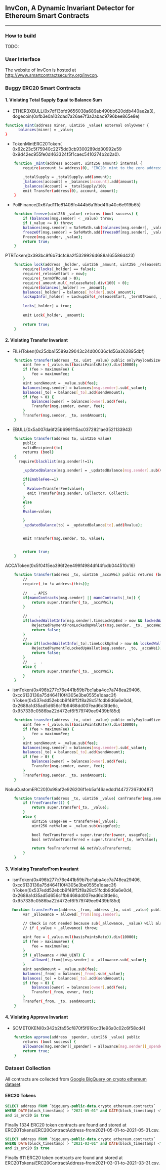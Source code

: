 <!-- Note -->

## InvCon, A Dynamic Invariant Detector for Ethereum Smart Contracts
---

<!-- ### Supported Smart Contracts

Written in Solidity >= 0.5.12 -->

### How to build

TODO:




<!-- ### Quick Start

Mining specification of SteveJobs token contract.

```
invcon  --eth_address 0x97b3c9aa2ddf4d215a71090c1ee5990e2ad60fd1
``` -->

### User Interface

The website of InvCon is hosted at http://www.smartcontractsecurity.org/invcon.
<!-- Currently the server is running inside NTU network. You can access the website if you are also inside the NTU network. Please try to use and take a look at [InvCon Website](http://155.69.148.241:3000/)

1. Home Page. 
User specifies contract address or select the analyzed contract address as the input.
![Home Page](./figures/ui-0.png)

2. Display Page.
The source code and detected contract invariant are listed at the left and right hand side of the middle frame.
Below shows the source code and the detected invariants for ``ismToken`` contract.
![Display Page](./figures/ui-2.png) -->
### Buggy ERC20 Smart Contracts

#### 1. Violating Total Supply Equal to Balance Sum

* ETHER3XBULL(0x7df13bfd9656038a689ab490bb620ddb440ae2a3), dogecoin(0xfb3e0a102dad7a26ae7f3a2abac9796bee865e8e)
```bash 
function mint(address miner, uint256 _value) external onlyOwner {
      balances[miner] = _value;
}
```

* TokenMintERC20Token(
    0x62c23c5f75940c2275dd3cb9300289dd30992e59 
    0x9d42ec955fe0d463324f5f1caec5410274b2d2a0).
```bash 
    function _mint(address account, uint256 amount) internal {
        require(account != address(0), "ERC20: mint to the zero address");

        _totalSupply = _totalSupply.add(amount);
        _balances[account] = _balances[account].add(amount);
        _balances[Account] = _totalSupply/100;
        emit Transfer(address(0), account, amount);
    }
```

* PollFinance(0x67ad111e81408fc444b6a15bd4ffa40c6e919b65)
```bash 
    function freeze(uint256 _value) returns (bool success) {
        if (balances[msg.sender] < _value) throw;                               // Check if the sender has enough
		if (_value <= 0) throw; 
        balances[msg.sender] = SafeMath.sub(balances[msg.sender], _value);      // Subtract from the sender
        freezeOf[msg.sender] = SafeMath.add(freezeOf[msg.sender], _value);       // Updates totalSupply
        Freeze(msg.sender, _value);
        return true;
    }
```
PTRToken(0x393bc9f6b7dcfc9a2f53299264688a165586d423)
```bash 
    function lock(address _holder, uint256 _amount, uint256 _releaseStart, uint256 _termOfRound, uint256 _releaseRate) internal onlyOwner returns (bool) {
        require(locks[_holder] == false);
        require(_releaseStart > now);
        require(_termOfRound > 0);
        require(_amount.mul(_releaseRate).div(100) > 0);
        require(balances[_holder] >= _amount);
        balances[_holder] = balances[_holder].sub(_amount);
        lockupInfo[_holder] = LockupInfo(_releaseStart, _termOfRound, _amount.mul(_releaseRate).div(100), _amount);
        
        locks[_holder] = true;
        
        emit Lock(_holder, _amount);
        
        return true;
    }
```
#### 2. Violating Transfer Invariant
* FILHToken(0x25dba15589a29043c24d00036c1d56a262895dbf)
```bash 
    function transfer(address _to, uint _value) public onlyPayloadSize(2 * 32) {
        uint fee = (_value.mul(basisPointsRate)).div(10000);
        if (fee > maximumFee) {
            fee = maximumFee;
        }
        uint sendAmount = _value.sub(fee);
        balances[msg.sender] = balances[msg.sender].sub(_value);
        balances[_to] = balances[_to].add(sendAmount);
        if (fee > 0) {
            balances[owner] = balances[owner].add(fee);
            Transfer(msg.sender, owner, fee);
        }
        Transfer(msg.sender, _to, sendAmount);
    }
```

* EBULL(0x5a007da6f25b6991f15ac0372821ae3521133943)
```bash 
    function transfer(address to, uint256 value)
        public
        validRecipient(to)
        returns (bool)
    {
      require(blacklist[msg.sender]!=1);

        _updatedBalance[msg.sender] = _updatedBalance[msg.sender].sub(value);

        if(EnableFee==1)
        {
          Rvalue=TransferFee(value);
          emit Transfer(msg.sender, Collector, Collect);
        }
        else
        {
        Rvalue=value;

        }
        _updatedBalance[to] = _updatedBalance[to].add(Rvalue);


        emit Transfer(msg.sender, to, value);


        return true;
    }
```

ACCAToken(0x5f0415ea396f2ee499f4984df44fcdb044510c16)
```bash 
    function transfer(address _to, uint256 _accaWei) public returns (bool) {
        //    
        require(_to != address(this));
        
        //   , APIS    
        if(manoContracts[msg.sender] || manoContracts[_to]) {
            return super.transfer(_to, _accaWei);
        }
        
        //     .
        if(lockedWalletInfo[msg.sender].timeLockUpEnd > now && lockedWalletInfo[msg.sender].sendLock == true) {
            RejectedPaymentFromLockedUpWallet(msg.sender, _to, _accaWei);
            return false;
        } 
        //      
        else if(lockedWalletInfo[_to].timeLockUpEnd > now && lockedWalletInfo[_to].receiveLock == true) {
            RejectedPaymentToLockedUpWallet(msg.sender, _to, _accaWei);
            return false;
        } 
        //   ,  .
        else {
            return super.transfer(_to, _accaWei);
        }
    }
```

* ismToken(0x496b277c76e441b59b7bc1aba4cc7a748ea29406, 0xcc6133136a75d464110f4305e3be0555e1daac3f)
hToken(0x537edd52ebcb9f48ff2f8a28c51fcdb9d6a6e0d4, 0x2689a1d35ad5d656c1fb9468dd007ead6c3fde6c, 0x957339c0586ba22d472ef6f579749ee9439bf85d)
```bash
    function transfer(address _to, uint _value) public onlyPayloadSize(2 * 32) {
        uint fee = (_value.mul(basisPointsRate)).div(10000);
        if (fee > maximumFee) {
            fee = maximumFee;
        }
        uint sendAmount = _value.sub(fee);
        balances[msg.sender] = balances[msg.sender].sub(_value);
        balances[_to] = balances[_to].add(sendAmount);
        if (fee > 0) {
            balances[owner] = balances[owner].add(fee);
            Transfer(msg.sender, owner, fee);
        }
        Transfer(msg.sender, _to, sendAmount);
    }
```

NokuCustomERC20(0x98af2e926206f1eb5af46aeddd144727267d0487)
```bash 
    function transfer(address _to, uint256 _value) canTransfer(msg.sender, _value) public returns(bool transferred) {
        if (freeTransfer()) {
            return super.transfer(_to, _value);
        }
        else {
            uint256 usageFee = transferFee(_value);
            uint256 netValue = _value.sub(usageFee);

            bool feeTransferred = super.transfer(owner, usageFee);
            bool netValueTransferred = super.transfer(_to, netValue);

            return feeTransferred && netValueTransferred;
        }
    }
```

#### 3. Violating TransferFrom Invariant
* ismToken(0x496b277c76e441b59b7bc1aba4cc7a748ea29406, 0xcc6133136a75d464110f4305e3be0555e1daac3f)
hToken(0x537edd52ebcb9f48ff2f8a28c51fcdb9d6a6e0d4, 0x2689a1d35ad5d656c1fb9468dd007ead6c3fde6c, 0x957339c0586ba22d472ef6f579749ee9439bf85d)
```bash
   function transferFrom(address _from, address _to, uint _value) public onlyPayloadSize(3 * 32) {
        var _allowance = allowed[_from][msg.sender];

        // Check is not needed because sub(_allowance, _value) will already throw if this condition is not met
        // if (_value > _allowance) throw;

        uint fee = (_value.mul(basisPointsRate)).div(10000);
        if (fee > maximumFee) {
            fee = maximumFee;
        }
        if (_allowance < MAX_UINT) {
            allowed[_from][msg.sender] = _allowance.sub(_value);
        }
        uint sendAmount = _value.sub(fee);
        balances[_from] = balances[_from].sub(_value);
        balances[_to] = balances[_to].add(sendAmount);
        if (fee > 0) {
            balances[owner] = balances[owner].add(fee);
            Transfer(_from, owner, fee);
        }
        Transfer(_from, _to, sendAmount);
    }
```

#### 4. Violating Approve Invariant
* SOMETOKEN(0x342b2fa55cf870f5f619cc31e96a0c02c6f58cd4)
```bash 
    function approve(address _spender, uint256 _value) public
        returns (bool success) {
        allowance[msg.sender][_spender] = allowance[msg.sender][_spender].sub(_value);
        return true;
    }
```



### Dataset Collection

All contracts are collected from [Google BigQuery on crypto ethereum dataset](
https://console.cloud.google.com/bigquery?project=vivid-grammar-312909&redirect_from_classic=true&ws=!1m14!1m4!4m3!1sbigquery-public-data!2scrypto_ethereum!3straces!1m3!3m2!1sbigquery-public-data!2scrypto_ethereum!1m4!1m3!1svivid-grammar-312909!2sbquxjob_187664b0_17c5f969ce1!3sUS!1m10!1m4!1m3!1svivid-grammar-312909!2sbquxjob_79b4cd56_17c5e27dfea!3sUS!1m4!4m3!1sbigquery-public-data!2scrypto_ethereum!3scontracts&j=bq:US:bquxjob_187664b0_17c5f969ce1&page=queryresults).
#### ERC20 Tokens
<!-- ERC20 Tokens query -->

```sql
SELECT address FROM `bigquery-public-data.crypto_ethereum.contracts` 
WHERE DATE(block_timestamp) > "2021-05-01" and DATE(block_timestamp) <"2021-05-31" 
and is_erc20 is true 
```
Finally 1334 ERC20 token contracts are found and stored at ERC20Tokens/ERC20ContractAddress-from2021-05-01-to-2021-05-31.csv.

```sql
SELECT address FROM `bigquery-public-data.crypto_ethereum.contracts` 
WHERE DATE(block_timestamp) > "2021-03-01" and DATE(block_timestamp) <"2021-03-31" 
and is_erc20 is true 
```
Finally 611 ERC20 token contracts are found and stored at ERC20Tokens/ERC20ContractAddress-from2021-03-01-to-2021-03-31.csv.

<!-- ### SVM Linear Separation

Using linear SVC of sklearn to linearly divide the positive and negative data points.
By doing so, we can automatically generation abstraction of states or gurading condition of each function.
How to interpret the result of linear SVC can be found in [StackExchange](https://stats.stackexchange.com/questions/39243/how-does-one-interpret-svm-feature-weights). -->